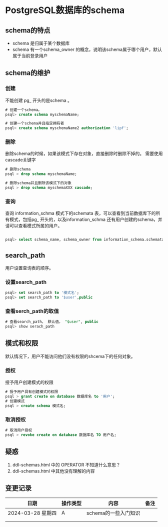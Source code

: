 # PostgreSQL数据库的schema



## schema的特点

* schema 是归属于某个数据库
* schema 有一个schema_owner 的概念，说明该schema属于哪个用户，默认属于当前登录用户



## schema的维护



### 创建

不能创建 pg_ 开头的是schema 。

```sql
# 创建一个schema。
psql> create schema myschemaName;

# 创建一个schema并且指定拥有者
psql> create schema myschemaName2 authorization 'lipf';
```



### 删除

删除schema的时候，如果该模式下存在对象，直接删除时删除不掉的。 需要使用cascade关键字

```sql
# 删除schema 
psql > drop schema myschemaName;

# 删除schema并且删除该模式下的对象
psql > drop schema myschemaXXX cascade;
```



### 查询

查询 information_schma 模式下的schemata 表，可以查看到当前数据库下的所有模式，包括pg_ 开头的，以及information_schma  还有用户创建的schema，并请可以查看模式所属的用户。 

```sql

psql> select schema_name, schema_owner from information_schema.schemata where schema_name not like 'pg_%';
```



## search_path

用户设置查询表的顺序。



### 设置search_path 

```sql
psql> set search_path to '模式名';
psql> set search_path to '$user',public
```







### 查看serch_path的取值

```sql
# 查看search_path， 默认值， "$user", public
psql> show serach_path

```





## 模式和权限

默认情况下，用户不能访问他们没有权限的shcema下的任何对象。 

### 授权

授予用户创建模式的权限

```sql
# 授予用户具有创建模式的权限 
psql > grant create on database 数据库名 to '用户';
# 创建模式
psql > create schema 模式名;
```

### 取消授权

```sql
# 取消用户授权
psql > revoke create on database 数据库名 TO 用户名;
```





## 疑惑

1. ddl-schemas.html 中的 OPERATOR 不知道什么意思？
2. ddl-schemas.html 中其他没有理解的内容



## 变更记录

| 日期              | 操作类型 | 内容                 | 备注 |
| ----------------- | -------- | -------------------- | ---- |
| 2024-03-28 星期四 | A        | schema的一些入门知识 |      |
|                   |          |                      |      |
|                   |          |                      |      |

